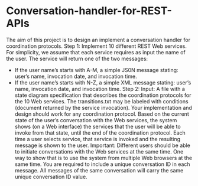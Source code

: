 # Conversation-handler-for-REST-APIs



The aim of this project is to design an implement a conversation handler for coordination protocols.
Step 1:
Implement 10 different REST Web services. For simplicity, we assume that each service requires as input the name of the user. The service will return one of the two
messages:
- If the user name’s starts with A-M, a simple JS0N message stating: user’s
name, invocation date, and invocation time.
- If the user name’s starts with N-Z, a simple XML message stating: user’s
name, invocation date, and invocation time.
Step 2:
Input: A file with a state diagram specification that describes the coordination protocols for the 10 Web services. The transitions.txt may be labeled with conditions
(document returned by the service invocation). Your implementation and design should work for any coordination protocol.
Based on the current state of the user’s conversation with the Web services, the system shows (on a Web interface) the services that the user will be able to invoke
from that state, until the end of the coordination protocol. Each time a user selects service, that service is invoked and the resulting message is shown to the user.
Important: Different users should be able to initiate conversations with the Web services at the same time. One way to show that is to use the system from multiple Web browsers at the same time. You are required to include a unique conversation ID in each message. All messages of the same conversation will carry the same unique conversation ID value.
